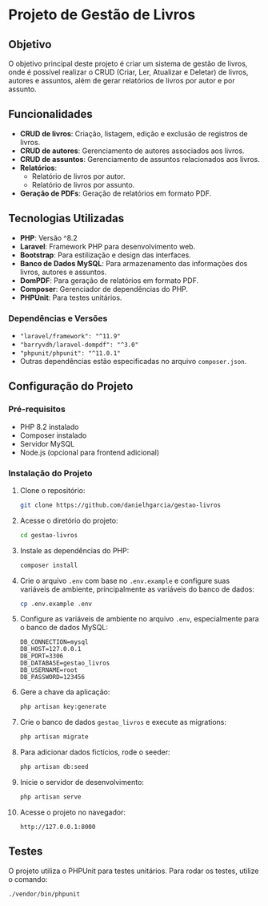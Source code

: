 # Projeto de Gestão de Livros

## Objetivo

O objetivo principal deste projeto é criar um sistema de gestão de livros, onde é possível realizar o CRUD (Criar, Ler, Atualizar e Deletar) de livros, autores e assuntos, além de gerar relatórios de livros por autor e por assunto.

## Funcionalidades

- **CRUD de livros**: Criação, listagem, edição e exclusão de registros de livros.
- **CRUD de autores**: Gerenciamento de autores associados aos livros.
- **CRUD de assuntos**: Gerenciamento de assuntos relacionados aos livros.
- **Relatórios**:
  - Relatório de livros por autor.
  - Relatório de livros por assunto.
- **Geração de PDFs**: Geração de relatórios em formato PDF.

## Tecnologias Utilizadas

- **PHP**: Versão ^8.2
- **Laravel**: Framework PHP para desenvolvimento web.
- **Bootstrap**: Para estilização e design das interfaces.
- **Banco de Dados MySQL**: Para armazenamento das informações dos livros, autores e assuntos.
- **DomPDF**: Para geração de relatórios em formato PDF.
- **Composer**: Gerenciador de dependências do PHP.
- **PHPUnit**: Para testes unitários.

### Dependências e Versões

- `"laravel/framework": "^11.9"`
- `"barryvdh/laravel-dompdf": "^3.0"`
- `"phpunit/phpunit": "^11.0.1"`
- Outras dependências estão especificadas no arquivo `composer.json`.

## Configuração do Projeto

### Pré-requisitos

- PHP 8.2 instalado
- Composer instalado
- Servidor MySQL
- Node.js (opcional para frontend adicional)

### Instalação do Projeto

1. Clone o repositório:

    ```bash
    git clone https://github.com/danielhgarcia/gestao-livros
    ```

2. Acesse o diretório do projeto:

    ```bash
    cd gestao-livros
    ```

3. Instale as dependências do PHP:

    ```bash
    composer install
    ```

4. Crie o arquivo `.env` com base no `.env.example` e configure suas variáveis de ambiente, principalmente as variáveis do banco de dados:

    ```bash
    cp .env.example .env
    ```

5. Configure as variáveis de ambiente no arquivo `.env`, especialmente para o banco de dados MySQL:

    ```env
    DB_CONNECTION=mysql
    DB_HOST=127.0.0.1
    DB_PORT=3306
    DB_DATABASE=gestao_livros
    DB_USERNAME=root
    DB_PASSWORD=123456
    ```

6. Gere a chave da aplicação:

    ```bash
    php artisan key:generate
    ```

7. Crie o banco de dados `gestao_livros` e execute as migrations:

    ```bash
    php artisan migrate
    ```

8. Para adicionar dados fictícios, rode o seeder:

    ```bash
    php artisan db:seed
    ```

9. Inicie o servidor de desenvolvimento:

    ```bash
    php artisan serve
    ```

10. Acesse o projeto no navegador:

    ```
    http://127.0.0.1:8000
    ```

## Testes

O projeto utiliza o PHPUnit para testes unitários. Para rodar os testes, utilize o comando:

```bash
./vendor/bin/phpunit
